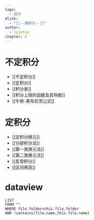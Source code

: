 ```yaml
---
tags:
  - 数学
dlink:
  - "[[--微积分--]]"
author:
  - Cyletix
chapter: 4
---
```

# 不定积分
- [[不定积分]]
- [[定积分]]
- [[积分表]]
- [[积分上限的函数及其导数]]
- [[牛顿-莱布尼茨公式]]
# 定积分
- [[定积分换元]]
- [[分部积分法]]
- [[第一类换元法]]
- [[第二类换元法]]
- [[反常积分]] 
- [[区间再现]]
# dataview
```dataview
LIST
FROM ""
WHERE file.folder=this.file.folder
AND !contains(file.name,this.file.name)
```